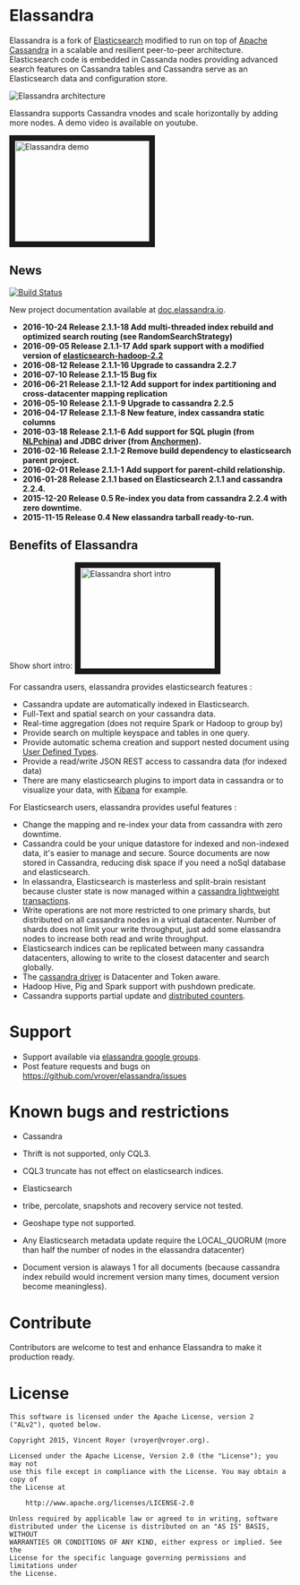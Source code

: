 # Elassandra

Elassandra is a fork of [Elasticsearch](https://github.com/elastic/elasticsearch) modified to run on top of [Apache Cassandra](http://cassandra.apache.org) in a scalable and resilient peer-to-peer architecture. Elasticsearch code is embedded in Cassanda nodes providing advanced search features on Cassandra tables and Cassandra serve as an Elasticsearch data and configuration store.

![Elassandra architecture](/images/elassandra1.jpg)

Elassandra supports Cassandra vnodes and scale horizontally by adding more nodes. A demo video is available on youtube.

<a href="http://www.youtube.com/watch?feature=player_embedded&v=SHncUmuvH58
" target="_blank"><img src="http://img.youtube.com/vi/SHncUmuvH58/0.jpg" 
alt="Elassandra demo" width="240" height="180" border="10" /></a>

## News

[![Build Status](https://travis-ci.org/strapdata/elassandra.svg?branch=master)](https://travis-ci.org/strapdata/elassandra)

New project documentation available at [doc.elassandra.io](http://doc.elassandra.io).

* **2016-10-24 Release 2.1.1-18 Add multi-threaded index rebuild and optimized search routing (see RandomSearchStrategy)**
* **2016-09-05 Release 2.1.1-17 Add spark support with a modified version of [elasticsearch-hadoop-2.2](https://github.com/vroyer/elasticsearch-hadoop)**
* **2016-08-12 Release 2.1.1-16 Upgrade to cassandra 2.2.7**
* **2016-07-10 Release 2.1.1-15 Bug fix**
* **2016-06-21 Release 2.1.1-12 Add support for index partitioning and cross-datacenter mapping replication**
* **2016-05-10 Release 2.1.1-9 Upgrade to cassandra 2.2.5**
* **2016-04-17 Release 2.1.1-8 New feature, index cassandra static columns**
* **2016-03-18 Release 2.1.1-6 Add support for SQL plugin (from [NLPchina](https://github.com/NLPchina/elasticsearch-sql)) and JDBC driver (from [Anchormen](https://github.com/Anchormen/sql4es)).**
* **2016-02-16 Release 2.1.1-2 Remove build dependency to elasticsearch parent project.**
* **2016-02-01 Release 2.1.1-1 Add support for parent-child relationship.**
* **2016-01-28 Release 2.1.1 based on Elasticsearch 2.1.1 and cassandra 2.2.4.**
* **2015-12-20 Release 0.5 Re-index you data from cassandra 2.2.4 with zero downtime.**
* **2015-11-15 Release 0.4 New elassandra tarball ready-to-run.**

## Benefits of Elassandra

Show short intro: <a href="http://www.youtube.com/watch?feature=player_embedded&v=2H6RIBjSwcM
" target="_blank"><img src="http://img.youtube.com/vi/2H6RIBjSwcM/0.jpg" 
alt="Elassandra short intro" width="240" height="180" border="10" /></a>

For cassandra users, elassandra provides elasticsearch features :
* Cassandra update are automatically indexed in Elasticsearch.
* Full-Text and spatial search on your cassandra data.
* Real-time aggregation (does not require Spark or Hadoop to group by)
* Provide search on multiple keyspace and tables in one query.
* Provide automatic schema creation and support nested document using [User Defined Types](https://docs.datastax.com/en/cql/3.1/cql/cql_using/cqlUseUDT.html).
* Provide a read/write JSON REST access to cassandra data (for indexed data)
* There are many elasticsearch plugins to import data in cassandra or to visualize your data, with [Kibana](https://www.elastic.co/guide/en/kibana/current/introduction.html) for example.

For Elasticsearch users, elassandra provides useful features :
* Change the mapping and re-index your data from cassandra with zero downtime.
* Cassandra could be your unique datastore for indexed and non-indexed data, it's easier to manage and secure. Source documents are now stored in Cassandra, reducing disk space if you need a noSql database and elasticsearch.
* In elassandra, Elasticsearch is masterless and split-brain resistant because cluster state is now managed within a [cassandra lightweight transactions](http://www.datastax.com/dev/blog/lightweight-transactions-in-cassandra-2-0).
* Write operations are not more restricted to one primary shards, but distributed on all cassandra nodes in a virtual datacenter. Number of shards does not limit your write throughput, just add some elassandra nodes to increase both read and write throughput.
* Elasticsearch indices can be replicated between many cassandra datacenters, allowing to write to the closest datacenter and search globally.
* The [cassandra driver](http://www.planetcassandra.org/client-drivers-tools/) is Datacenter and Token aware.
* Hadoop Hive, Pig and Spark support with pushdown predicate.
* Cassandra supports partial update and [distributed counters](http://docs.datastax.com/en/cql/3.1/cql/cql_using/use_counter_t.html).

# Support

 * Support available via [elassandra google groups](https://groups.google.com/forum/#!forum/elassandra).
 * Post feature requests and bugs on https://github.com/vroyer/elassandra/issues
 
# Known bugs and restrictions
    
* Cassandra 
 * Thrift is not supported, only CQL3.
 * CQL3 truncate has not effect on elasticsearch indices.

* Elasticsearch 
 * tribe, percolate, snapshots and recovery service not tested.
 * Geoshape type not supported.
 * Any Elasticsearch metadata update require the LOCAL_QUORUM (more than half the number of nodes in the elassandra datacenter)
 * Document version is alaways 1 for all documents (because cassandra index rebuild would increment version many times, document version become meaningless). 
 
# Contribute

Contributors are welcome to test and enhance Elassandra to make it production ready.

# License

```
This software is licensed under the Apache License, version 2 ("ALv2"), quoted below.

Copyright 2015, Vincent Royer (vroyer@vroyer.org).

Licensed under the Apache License, Version 2.0 (the "License"); you may not
use this file except in compliance with the License. You may obtain a copy of
the License at

    http://www.apache.org/licenses/LICENSE-2.0

Unless required by applicable law or agreed to in writing, software
distributed under the License is distributed on an "AS IS" BASIS, WITHOUT
WARRANTIES OR CONDITIONS OF ANY KIND, either express or implied. See the
License for the specific language governing permissions and limitations under
the License.
```

